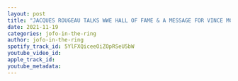 ```yaml
---
layout: post
title: "JACQUES ROUGEAU TALKS WWE HALL OF FAME & A MESSAGE FOR VINCE MCMAHON WITH JEREMY PROPHET"
date: 2021-11-19
categories: jofo-in-the-ring
author: jofo-in-the-ring
spotify_track_id: 5YlFXQiceeOiZOpRSeU5bW
youtube_video_id: 
apple_track_id: 
youtube_metadata: 
---
```

